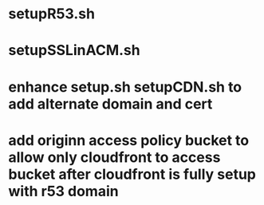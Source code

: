 # setupR53.sh
# setupSSLinACM.sh
# enhance setup.sh setupCDN.sh to add alternate domain and cert
# add originn access policy bucket to allow only cloudfront to access bucket after cloudfront is fully setup with r53 domain

